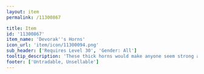 ```yaml
---
layout: item
permalink: /11300867

title: Item
id: '11300867'
item_name: 'Devorak''s Horns'
icon_url: 'item/icon/11300094.png'
sub_header: ['Requires Level 30', 'Gender: All']
tooltip_description: 'These thick horns would make anyone seem strong and determined.'
footer: ['Untradable, Unsellable']
---
```

